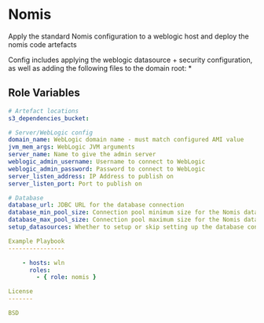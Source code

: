 Nomis
=========

Apply the standard Nomis configuration to a weblogic host and deploy the nomis code artefacts
 
Config includes applying the weblogic datasource + security configuration, as well as adding the following files to the domain root:
* 

Role Variables
--------------

```yaml
# Artefact locations
s3_dependencies_bucket:

# Server/WebLogic config
domain_name: WebLogic domain name - must match configured AMI value
jvm_mem_args: WebLogic JVM arguments
server_name: Name to give the admin server
weblogic_admin_username: Username to connect to WebLogic
weblogic_admin_password: Password to connect to WebLogic
server_listen_address: IP Address to publish on
server_listen_port: Port to publish on

# Database
database_url: JDBC URL for the database connection
database_min_pool_size: Connection pool minimum size for the Nomis datasource
database_max_pool_size: Connection pool maximum size for the Nomis datasource
setup_datasources: Whether to setup or skip setting up the database connection

Example Playbook
----------------

    - hosts: wln
      roles:
        - { role: nomis }

License
-------

BSD
